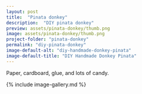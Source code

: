 ```yaml
---
layout: post
title:  "Pinata donkey"
description:  "DIY pinata donkey"
preview: assets/pinata-donkey/thumb.png
image: assets/pinata-donkey/thumb.png
project-folder: "pinata-donkey"
permalink: "diy-pinata-donkey"
image-default-alt: "diy-handmade-donkey-pinata"
image-default-title: "DIY Handmade Donkey Pinata"
---
```


Paper, cardboard, glue, and lots of candy.

{% include image-gallery.md %}
